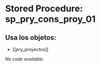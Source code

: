 # Stored Procedure: sp_pry_cons_proy_01

## Usa los objetos:
- [[pry_proyectos]]

*No code available.*

